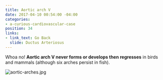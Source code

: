 ```yaml
---
title: Aortic arch V
date: 2017-04-10 00:54:00 -04:00
categories:
- a-curious-cardiovascular-case
position: 34
links:
- link_text: Go Back
  slide: Ductus Arteriosus
---
```


Whoa no! **Aortic arch V never forms or develops then regresses** in birds and mammals (although six  arches persist in fish).

![aortic-arches.jpg](/uploads/aortic-arches.jpg)
